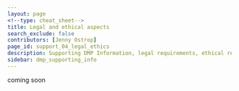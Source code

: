 ```yaml
---
layout: page
<!--type: cheat_sheet-->
title: Legal and ethical aspects
search_exclude: false
contributors: [Jenny Ostrop]
page_id: support_04_legal_ethics
description: Supporting DMP Information, legal requirements, ethical requirements
sidebar: dmp_supporting_info
---
```


coming soon
